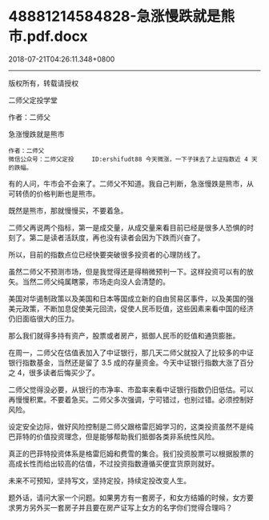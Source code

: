 # 48881214584828-急涨慢跌就是熊市.pdf.docx

2018-07-21T04:26:11.348+0800

----

版权所有，转载请授权

二师父定投学堂

作者：二师父

急涨慢跌就是熊市 

	作者：二师父   
	微信公众号：二师父定投 	ID:ershifudt88 今天微涨，一下子抹去了上证指数近 4 天的跌幅。 

有的人问，牛市会不会来了。二师父不知道。我自己判断，急涨慢跌是熊市，从 可转债的价格判断也是熊市。 

既然是熊市，那就慢慢买，不要着急。 

二师父再说两个指标，第一是成交量，从成交量来看目前已经是很多人恐惧的时 刻了。第二是读者活跃度，再也没有读者会因为下跌而兴奋了。 

所以，目前的指数点位已经快要突破很多投资者的心理防线了。 

虽然二师父不预测市场，但是我觉得还是得稍微预判一下。这样投资可以有的放 矢。当然二师父纯属瞎蒙，市场走向没人会清楚的。 

美国对华遏制政策以及美国和日本等国成立新的自由贸易区事件，以及美国的强 美元政策，不断加息促使美元回流，促使人民币贬值，这些因素来看中国的经济 仍旧面临很大的压力。 

那么我们就得多持有资产，股票或者房产，抵御人民币的贬值和通货膨胀。 

在周一，二师父在估值表加入了中证银行，那几天二师父就投入了比较多的中证 银行指数基金，当然还是留了 3\.5 成的存量资金。今天中证银行指数大涨了百分 之 4，很多读者后悔买少了。 

二师父觉得没必要，从银行的市净率、市盈率来看中证银行指数仍旧低估。可以 再慢慢积累。不要着急买。二师父多次强调，宁可错过，也别过错。必须控制好 风险。 

设定安全边际，做好风险控制是二师父跟格雷厄姆学习的，这类投资虽然不是纯 巴菲特的价值投资理念，但是能够帮助我们抵御各类非系统性风险。 

真正的巴菲特投资体系是格雷厄姆和费雪的集合。我们投资股票可以根据股票的 高成长性而给出较高的估值，不过投资指数遵循买便宜货原则就好。 

未来不可预知，坚持写文，坚持定投，持续定投改变人生。 

题外话，请问大家一个问题。如果男方有一套房子，和女方结婚的时候，女方要 求男方另外买一套房子并且要在房产证写上女方的名字你们觉得合理吗？ 

